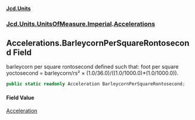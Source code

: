 #### [Jcd.Units](index.md 'index')
### [Jcd.Units.UnitsOfMeasure.Imperial](Jcd.Units.UnitsOfMeasure.Imperial.md 'Jcd.Units.UnitsOfMeasure.Imperial').[Accelerations](Accelerations.md 'Jcd.Units.UnitsOfMeasure.Imperial.Accelerations')

## Accelerations.BarleycornPerSquareRontosecond Field

barleycorn per square rontosecond defined such that: foot per square yoctosecond = barleycorn/rs² × (1.0/36.0)/((1.0/1000.0)*(1.0/1000.0)).

```csharp
public static readonly Acceleration BarleycornPerSquareRontosecond;
```

#### Field Value
[Acceleration](Acceleration.md 'Jcd.Units.UnitTypes.Acceleration')